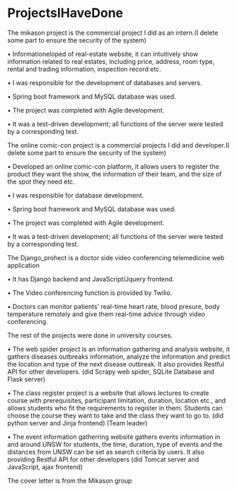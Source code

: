# ProjectsIHaveDone
The mikason project is the commercial project I did as an intern.(I delete some part to ensure the security of the system)

  • Informationeloped of real-estate website, it can intuitively show information related to real estates, including price, 
    address, room type, rental and trading information, inspection record etc.

  • I was responsible for the development of databases and servers.

  • Spring boot framework and MySQL database was used.

  • The project was completed with Agile development.

  • It was a test-driven development; all functions of the server were tested by a corresponding test.


The online comic-con project is a commercial projects I did and developer.(I delete some part to ensure the security of the system)

 • Developed an online comic-con platform, it allows users to register the product they want the show, the information of their team, and the size of the spot they need etc.

 • I was responsible for database development.

 • Spring boot framework and MySQL database was used.

 • The project was completed with Agile development.

 • It was a test-driven development; all functions of the server were tested by a corresponding test.


The Django_prohect is a doctor side video conferencing telemedicine web application 

 • It has Django backend and JavaScript/Jquery frontend.

 • The Video conferencing function is provided by Twilio.
 
 • Doctors can monitor patients' real-time heart rate, blood presure, body temperature remotely and give them real-time advice through video conferencing.
 

The rest of the projects were done in university courses.

 • The web spider project is an information gathering and analysis website, it gathers diseases outbreaks information, analyze the information and predict the location and      type of the next disease outbreak. It also provides Restful API for other developers. (did Scrapy web spider, SQLite Database and Flask server)
 
 • The class register project is a website that allows lectures to create course with prerequisites, participant limitation, duration, location etc., and allows 
   students who fit the requirements to register in them. Students can choose the course they want to take and the class they want to go to.
   (did python server and Jinja frontend)  (Team leader)
   
 • The event information gatherring website gathers events information in and around UNSW for students, the time, duration, type of events and the distances 
   from UNSW can be set as search criteria by users. It also providing Restful API for other developers (did Tomcat server and JavaScript, ajax frontend)

The cover letter is from the Mikason group
